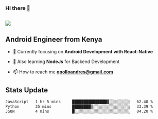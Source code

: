 ### Hi there 👋
<h2 align="left"><img src="https://readme-typing-svg.herokuapp.com?color='blue'&lines=I'm+Andrew+Opollo😊;Welcome+to+my+Github😜"> </h2>

## Android Engineer from Kenya


- 🌱 Currently focusing on **Android Development with React-Native**

- 🔭 Also learning **NodeJs** for Backend Development

- 📫 How to reach me **opolloandres@gmail.com**


## Stats Update
<!--START_SECTION:waka-->

```txt
JavaScript   1 hr 5 mins     ███████████████▓░░░░░░░░░   62.40 %
Python       35 mins         ████████▒░░░░░░░░░░░░░░░░   33.39 %
JSON         4 mins          █░░░░░░░░░░░░░░░░░░░░░░░░   04.20 %
```

<!--END_SECTION:waka-->



